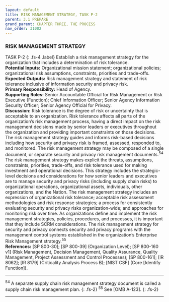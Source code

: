 ```yaml
---
layout: default
title: RISK MANAGEMENT STRATEGY, TASK P-2 
parent: 3.1 PREPARE
grand_parent: CHAPTER THREE, THE PROCESS
nav_order: 31002
---
```


### RISK MANAGEMENT STRATEGY
TASK P-2
{: .fs-4 .label}
Establish a risk management strategy for the organization that includes a determination of risk tolerance.  
**Potential Inputs:** Organizational mission statement; organizational policies; organizational risk assumptions, constraints, priorities and trade-offs.  
**Expected Outputs:** Risk management strategy and statement of risk tolerance inclusive of information security and privacy risk.  
**Primary Responsibility:** Head of Agency.  
**Supporting Roles:** Senior Accountable Official for Risk Management or Risk Executive (Function); Chief Information Officer; Senior Agency Information Security Officer; Senior Agency Official for Privacy.  
**Discussion:** Risk tolerance is the degree of risk or uncertainty that is acceptable to an organization. Risk tolerance affects all parts of the organization’s risk management process, having a direct impact on the risk management decisions made by senior leaders or executives throughout the organization and providing important constraints on those decisions. The risk management strategy guides and informs risk-based decisions including how security and privacy risk is framed, assessed, responded to, and monitored. The risk management strategy may be composed of a single document, or separate security and privacy risk management documents.<sup>54</sup> The risk management strategy makes explicit the threats, assumptions, constraints, priorities, trade-offs, and risk tolerance used for making investment and operational decisions. This strategy includes the strategic-level decisions and considerations for how senior leaders and executives are to manage security and privacy risks (including supply chain risks) to organizational operations, organizational assets, individuals, other organizations, and the Nation. The risk management strategy includes an expression of organizational risk tolerance; acceptable risk assessment methodologies and risk response strategies; a process for consistently evaluating security and privacy risks organization-wide; and approaches for monitoring risk over time. As organizations define and implement the risk management strategies, policies, procedures, and processes, it is important that they include SCRM considerations. The risk management strategy for security and privacy connects security and privacy programs with the management control systems established in the organization’s Enterprise Risk Management strategy.<sup>55</sup>  
**References:** [SP 800-30]; [SP 800-39] (Organization Level); [SP 800-160 v1] (Risk Management, Decision Management, Quality Assurance, Quality Management, Project Assessment and Control Processes); [SP 800-161]; [IR 8062]; [IR 8179] (Criticality Analysis Process B); [NIST CSF] (Core [Identify Function]).  

***
<sup>54</sup> A separate supply chain risk management strategy document is called a supply chain risk management plan.
{: .fs-2}
<sup>55</sup> See [OMB A-123].
{: .fs-2}
***


